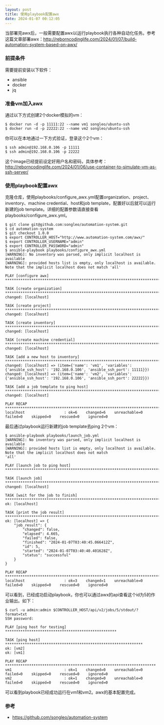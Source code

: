 ```yaml
---
layout: post
title: 使用playbook配置awx
date: 2024-01-07 00:12:05
---
```


当部署完awx后，一般需要配置awx以运行playbook执行各种自动化任务。参考这篇文章部署awx：http://reborncodinglife.com/2024/01/07/build-automation-system-based-on-awx/

### 前提条件

需要提前安装以下软件：

- ansible
- docker
- jq

### 准备vm加入awx

通过以下方式创建2个docker模拟的vm：

```
$ docker run -d -p 11111:22 --name vm1 songleo/ubuntu-ssh
$ docker run -d -p 22222:22 --name vm2 songleo/ubuntu-ssh
```

你可以在本地通过一下方式验证，登录这个2个vm：

```
$ ssh admin@192.168.0.106 -p 11111
$ ssh admin@192.168.0.106 -p 22222
```

这个image已经提前设定好用户名和密码，具体参考：http://reborncodinglife.com/2024/01/06/use-container-to-simulate-vm-as-ssh-server/

### 使用playbook配置awx

克隆仓库，使用playbooks/configure_awx.yml配置organization、project、inventory、machine credential、host和job template，配置好以后就可以运行新建的job template。详细的配置参数请直接查看playbooks/configure_awx.yml。

```
$ git clone git@github.com:songleo/automation-system.git
$ cd automation-system
$ git checkout 1.0.0
$ export CONTROLLER_HOST="http://www.automation-system.com/awx/"
$ export CONTROLLER_USERNAME="admin"
$ export CONTROLLER_PASSWORD="admin"
$ ansible-playbook playbooks/configure_awx.yml
[WARNING]: No inventory was parsed, only implicit localhost is available
[WARNING]: provided hosts list is empty, only localhost is available. Note that the implicit localhost does not match 'all'

PLAY [configure awx] *********************************************************************************************************

TASK [create organization] ***************************************************************************************************
changed: [localhost]

TASK [create project] ********************************************************************************************************
changed: [localhost]

TASK [create inventory] ******************************************************************************************************
changed: [localhost]

TASK [create machine credential] *********************************************************************************************
changed: [localhost]

TASK [add a new host to inventory] *******************************************************************************************
changed: [localhost] => (item={'name': 'vm1', 'variables': {'ansible_ssh_host': '192.168.0.106', 'ansible_ssh_port': 11111}})
changed: [localhost] => (item={'name': 'vm2', 'variables': {'ansible_ssh_host': '192.168.0.106', 'ansible_ssh_port': 22222}})

TASK [add a job template to ping host] ***************************************************************************************
changed: [localhost]

PLAY RECAP *******************************************************************************************************************
localhost                  : ok=6    changed=6    unreachable=0    failed=0    skipped=0    rescued=0    ignored=0
```

最后通过playbook运行新建的job template去ping 2个vm：

```
$ ansible-playbook playbooks/launch_job.yml
[WARNING]: No inventory was parsed, only implicit localhost is available
[WARNING]: provided hosts list is empty, only localhost is available. Note that the implicit localhost does not match
'all'

PLAY [launch job to ping host] ******************************************************************************************

TASK [launch job] *******************************************************************************************************
changed: [localhost]

TASK [wait for the job to finish] ***************************************************************************************
ok: [localhost]

TASK [print the job result] *********************************************************************************************
ok: [localhost] => {
    "job_result": {
        "changed": false,
        "elapsed": 4.665,
        "failed": false,
        "finished": "2024-01-07T03:40:45.066412Z",
        "id": 5,
        "started": "2024-01-07T03:40:40.401628Z",
        "status": "successful"
    }
}

PLAY RECAP **************************************************************************************************************
localhost                  : ok=3    changed=1    unreachable=0    failed=0    skipped=0    rescued=0    ignored=0
```

可以看到，已经成功启动playbook，你也可以通过awx的api查看这个id为5的作业输出。如下：

```
$ curl -u admin:admin $CONTROLLER_HOST/api/v2/jobs/5/stdout/?format=txt
SSH password:

PLAY [ping host for testing] ***************************************************

TASK [ping host] ***************************************************************
ok: [vm2]
ok: [vm1]

PLAY RECAP *********************************************************************
vm1                        : ok=1    changed=0    unreachable=0    failed=0    skipped=0    rescued=0    ignored=0
vm2                        : ok=1    changed=0    unreachable=0    failed=0    skipped=0    rescued=0    ignored=0
```

可以看到playbook已经成功运行在vm1和vm2。awx的基本配置完成。

### 参考

- https://github.com/songleo/automation-system
